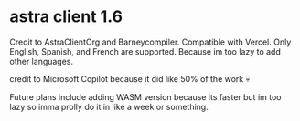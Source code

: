 # astra client 1.6
Credit to AstraClientOrg and Barneycompiler. Compatible with Vercel. Only English, Spanish, and French are supported. Because im too lazy to add other languages.                                                                                                        

credit to Microsoft Copilot because it did like 50% of the work 💀

  Future plans include adding WASM version because its faster but im too lazy so imma prolly do it in like a week or something.
